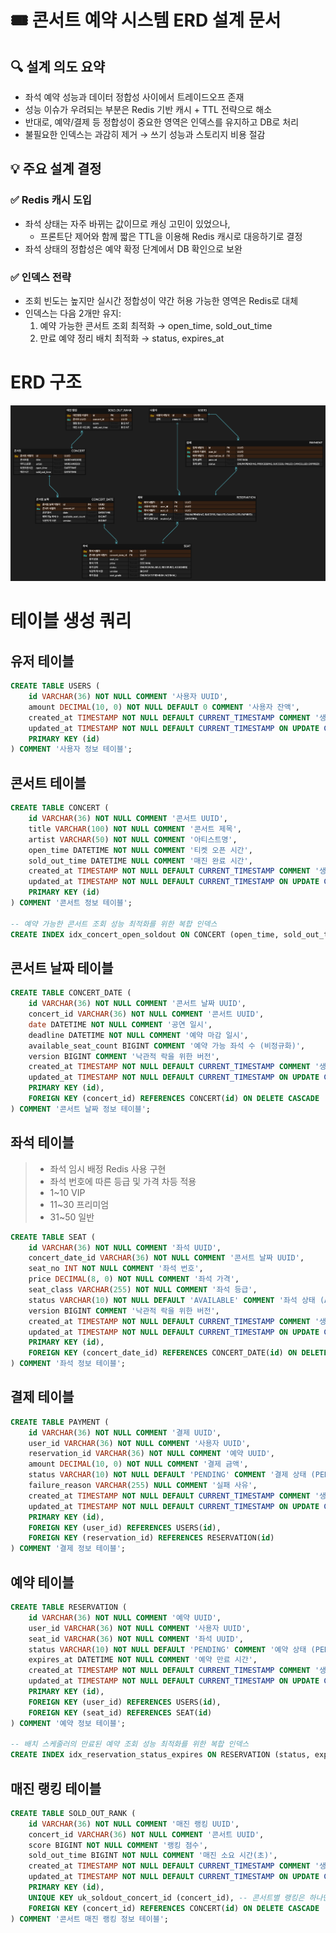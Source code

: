 # 🎟 콘서트 예약 시스템 ERD 설계 문서
## 🔍 설계 의도 요약
* 좌석 예약 성능과 데이터 정합성 사이에서 트레이드오프 존재
* 성능 이슈가 우려되는 부분은 Redis 기반 캐시 + TTL 전략으로 해소
* 반대로, 예약/결제 등 정합성이 중요한 영역은 인덱스를 유지하고 DB로 처리
* 불필요한 인덱스는 과감히 제거 → 쓰기 성능과 스토리지 비용 절감

## 💡 주요 설계 결정
### ✅ Redis 캐시 도입
* 좌석 상태는 자주 바뀌는 값이므로 캐싱 고민이 있었으나,
    * 프론트단 제어와 함께 짧은 TTL을 이용해 Redis 캐시로 대응하기로 결정
* 좌석 상태의 정합성은 예약 확정 단계에서 DB 확인으로 보완
  
### ✅ 인덱스 전략
* 조회 빈도는 높지만 실시간 정합성이 약간 허용 가능한 영역은 Redis로 대체
* 인덱스는 다음 2개만 유지:
    1. 예약 가능한 콘서트 조회 최적화 → open_time, sold_out_time
    2. 만료 예약 정리 배치 최적화 → status, expires_at


# ERD 구조

![](./img/erd.png)

# 테이블 생성 쿼리

## 유저 테이블

```sql
CREATE TABLE USERS (
    id VARCHAR(36) NOT NULL COMMENT '사용자 UUID',
    amount DECIMAL(10, 0) NOT NULL DEFAULT 0 COMMENT '사용자 잔액',
    created_at TIMESTAMP NOT NULL DEFAULT CURRENT_TIMESTAMP COMMENT '생성일시',
    updated_at TIMESTAMP NOT NULL DEFAULT CURRENT_TIMESTAMP ON UPDATE CURRENT_TIMESTAMP COMMENT '수정일시',
    PRIMARY KEY (id)
) COMMENT '사용자 정보 테이블';
```

## 콘서트 테이블

```sql
CREATE TABLE CONCERT (
    id VARCHAR(36) NOT NULL COMMENT '콘서트 UUID',
    title VARCHAR(100) NOT NULL COMMENT '콘서트 제목',
    artist VARCHAR(50) NOT NULL COMMENT '아티스트명',
    open_time DATETIME NOT NULL COMMENT '티켓 오픈 시간',
    sold_out_time DATETIME NULL COMMENT '매진 완료 시간',
    created_at TIMESTAMP NOT NULL DEFAULT CURRENT_TIMESTAMP COMMENT '생성일시',
    updated_at TIMESTAMP NOT NULL DEFAULT CURRENT_TIMESTAMP ON UPDATE CURRENT_TIMESTAMP COMMENT '수정일시',
    PRIMARY KEY (id)
) COMMENT '콘서트 정보 테이블';

-- 예약 가능한 콘서트 조회 성능 최적화를 위한 복합 인덱스
CREATE INDEX idx_concert_open_soldout ON CONCERT (open_time, sold_out_time);
```

## 콘서트 날짜 테이블

```sql
CREATE TABLE CONCERT_DATE (
    id VARCHAR(36) NOT NULL COMMENT '콘서트 날짜 UUID',
    concert_id VARCHAR(36) NOT NULL COMMENT '콘서트 UUID',
    date DATETIME NOT NULL COMMENT '공연 일시',
    deadline DATETIME NOT NULL COMMENT '예약 마감 일시',
    available_seat_count BIGINT COMMENT '예약 가능 좌석 수 (비정규화)',
    version BIGINT COMMENT '낙관적 락을 위한 버전',
    created_at TIMESTAMP NOT NULL DEFAULT CURRENT_TIMESTAMP COMMENT '생성일시',
    updated_at TIMESTAMP NOT NULL DEFAULT CURRENT_TIMESTAMP ON UPDATE CURRENT_TIMESTAMP COMMENT '수정일시',
    PRIMARY KEY (id),
    FOREIGN KEY (concert_id) REFERENCES CONCERT(id) ON DELETE CASCADE
) COMMENT '콘서트 날짜 정보 테이블';
```

## 좌석 테이블

> - 좌석 임시 배정 Redis 사용 구현
> - 좌석 번호에 따른 등급 및 가격 차등 적용
> - 1~10 VIP
> - 11~30 프리미엄
> - 31~50 일반

```sql
CREATE TABLE SEAT (
    id VARCHAR(36) NOT NULL COMMENT '좌석 UUID',
    concert_date_id VARCHAR(36) NOT NULL COMMENT '콘서트 날짜 UUID',
    seat_no INT NOT NULL COMMENT '좌석 번호',
    price DECIMAL(8, 0) NOT NULL COMMENT '좌석 가격',
    seat_class VARCHAR(255) NOT NULL COMMENT '좌석 등급',
    status VARCHAR(10) NOT NULL DEFAULT 'AVAILABLE' COMMENT '좌석 상태 (AVAILABLE, RESERVED, ASSIGNED)',
    version BIGINT COMMENT '낙관적 락을 위한 버전',
    created_at TIMESTAMP NOT NULL DEFAULT CURRENT_TIMESTAMP COMMENT '생성일시',
    updated_at TIMESTAMP NOT NULL DEFAULT CURRENT_TIMESTAMP ON UPDATE CURRENT_TIMESTAMP COMMENT '수정일시',
    PRIMARY KEY (id),
    FOREIGN KEY (concert_date_id) REFERENCES CONCERT_DATE(id) ON DELETE CASCADE
) COMMENT '좌석 정보 테이블';
```

## 결제 테이블

```sql
CREATE TABLE PAYMENT (
    id VARCHAR(36) NOT NULL COMMENT '결제 UUID',
    user_id VARCHAR(36) NOT NULL COMMENT '사용자 UUID',
    reservation_id VARCHAR(36) NOT NULL COMMENT '예약 UUID',
    amount DECIMAL(10, 0) NOT NULL COMMENT '결제 금액',
    status VARCHAR(10) NOT NULL DEFAULT 'PENDING' COMMENT '결제 상태 (PENDING, SUCCESS, FAILED)',
    failure_reason VARCHAR(255) NULL COMMENT '실패 사유',
    created_at TIMESTAMP NOT NULL DEFAULT CURRENT_TIMESTAMP COMMENT '생성일시',
    updated_at TIMESTAMP NOT NULL DEFAULT CURRENT_TIMESTAMP ON UPDATE CURRENT_TIMESTAMP COMMENT '수정일시',
    PRIMARY KEY (id),
    FOREIGN KEY (user_id) REFERENCES USERS(id),
    FOREIGN KEY (reservation_id) REFERENCES RESERVATION(id)
) COMMENT '결제 정보 테이블';
```

## 예약 테이블

```sql
CREATE TABLE RESERVATION (
    id VARCHAR(36) NOT NULL COMMENT '예약 UUID',
    user_id VARCHAR(36) NOT NULL COMMENT '사용자 UUID',
    seat_id VARCHAR(36) NOT NULL COMMENT '좌석 UUID',
    status VARCHAR(10) NOT NULL DEFAULT 'PENDING' COMMENT '예약 상태 (PENDING, SUCCESS, FAILED, EXPIRED)',
    expires_at DATETIME NOT NULL COMMENT '예약 만료 시간',
    created_at TIMESTAMP NOT NULL DEFAULT CURRENT_TIMESTAMP COMMENT '생성일시',
    updated_at TIMESTAMP NOT NULL DEFAULT CURRENT_TIMESTAMP ON UPDATE CURRENT_TIMESTAMP COMMENT '수정일시',
    PRIMARY KEY (id),
    FOREIGN KEY (user_id) REFERENCES USERS(id),
    FOREIGN KEY (seat_id) REFERENCES SEAT(id)
) COMMENT '예약 정보 테이블';

-- 배치 스케줄러의 만료된 예약 조회 성능 최적화를 위한 복합 인덱스
CREATE INDEX idx_reservation_status_expires ON RESERVATION (status, expires_at);
```

## 매진 랭킹 테이블

```sql
CREATE TABLE SOLD_OUT_RANK (
    id VARCHAR(36) NOT NULL COMMENT '매진 랭킹 UUID',
    concert_id VARCHAR(36) NOT NULL COMMENT '콘서트 UUID',
    score BIGINT NOT NULL COMMENT '랭킹 점수',
    sold_out_time BIGINT NOT NULL COMMENT '매진 소요 시간(초)',
    created_at TIMESTAMP NOT NULL DEFAULT CURRENT_TIMESTAMP COMMENT '생성일시',
    updated_at TIMESTAMP NOT NULL DEFAULT CURRENT_TIMESTAMP ON UPDATE CURRENT_TIMESTAMP COMMENT '수정일시',
    PRIMARY KEY (id),
    UNIQUE KEY uk_soldout_concert_id (concert_id), -- 콘서트별 랭킹은 하나만 존재
    FOREIGN KEY (concert_id) REFERENCES CONCERT(id) ON DELETE CASCADE
) COMMENT '콘서트 매진 랭킹 정보 테이블';
```